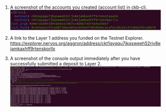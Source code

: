 1. A screenshot of the accounts you created (account list) in ckb-cli.
 ![alt text](https://github.com/hongquanvn1998/Nervos-Blockchain/blob/main/task1/gitcoin1_image1.png?raw=true)

2. A link to the Layer 1 address you funded on the Testnet Explorer. https://explorer.nervos.org/aggron/address/ckt1qyqqu7jkqsweeh52rjv8ejamkaxhff9rtenskprllx

3. A screenshot of the console output immediately after you have successfully submitted a deposit to Layer 2.
 ![alt text](https://github.com/hongquanvn1998/Nervos-Blockchain/blob/main/task1/gitcoin1_image2.png?raw=true)

